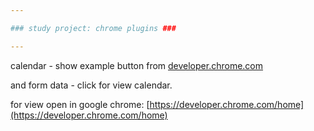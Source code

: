 ```yaml
---

### study project: chrome plugins ###

---
```


calendar - show example button from [developer.chrome.com](https://developer.chrome.com/extensions/getstarted)

and form data - click for view calendar.


for view open in google chrome: [https://developer.chrome.com/home](https://developer.chrome.com/home)

